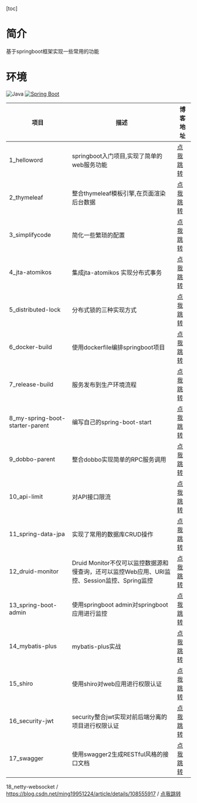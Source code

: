 [toc]
# 简介
基于springboot框架实现一些常用的功能

# 环境
![Java](https://img.shields.io/badge/JDK-1.8-green.svg)
[![Spring Boot](https://img.shields.io/badge/Spring%20Boot-2.3.0.RELEASE-brightgreen.svg)](https://spring.io/projects/spring-boot)




项目 | 描述 | 博客地址
---- | ---- | ----
1_helloword| springboot入门项目,实现了简单的web服务功能 |[点我跳转](https://blog.csdn.net/ming19951224/article/details/106159309)
2_thymeleaf | 整合thymeleaf模板引擎,在页面渲染后台数据 | [点我跳转](https://blog.csdn.net/ming19951224/article/details/106160322)
3_simplifycode| 简化一些繁琐的配置| [点我跳转](https://blog.csdn.net/ming19951224/article/details/106173840)
4_jta-atomikos |  集成jta-atomikos 实现分布式事务 |[点我跳转](https://blog.csdn.net/ming19951224/article/details/105753333)
5_distributed-lock | 分布式锁的三种实现方式 |[点我跳转](https://blog.csdn.net/ming19951224/article/details/106205332)
6_docker-build | 使用dockerfile编排springboot项目 |[点我跳转](https://blog.csdn.net/ming19951224/article/details/105923548)
7_release-build | 服务发布到生产环境流程 |[点我跳转](https://blog.csdn.net/ming19951224/article/details/106212271)
8_my-spring-boot-starter-parent | 编写自己的spring-boot-start |[点我跳转](https://blog.csdn.net/ming19951224/article/details/106224172)
9_dobbo-parent | 整合dobbo实现简单的RPC服务调用 |[点我跳转](https://blog.csdn.net/ming19951224/article/details/106225928)
10_api-limit | 对API接口限流 |[点我跳转](https://blog.csdn.net/ming19951224/article/details/106227451)
11_spring-data-jpa | 实现了常用的数据库CRUD操作 | [点我跳转](https://blog.csdn.net/ming19951224/article/details/106308544)
12_druid-monitor | Druid Monitor不仅可以监控数据源和慢查询，还可以监控Web应用、URI监控、Session监控、Spring监控 | [点我跳转](https://blog.csdn.net/ming19951224/article/details/106317893)
13_spring-boot-admin | 使用springboot admin对springboot应用进行监控| [点我跳转](https://blog.csdn.net/ming19951224/article/details/107138845)
14_mybatis-plus | mybatis-plus实战 | [点我跳转](https://blog.csdn.net/ming19951224/article/details/107145780)
15_shiro | 使用shiro对web应用进行权限认证 | [点我跳转](https://blog.csdn.net/ming19951224/article/details/107192585)
16_security-jwt | security整合jwt实现对前后端分离的项目进行权限认证 | [点我跳转](https://blog.csdn.net/ming19951224/article/details/107733689)
17_swagger | 使用swagger2生成RESTful风格的接口文档 | [点我跳转](https://blog.csdn.net/ming19951224/article/details/107741541)
18_netty-websocket / https://blog.csdn.net/ming19951224/article/details/108555917 / [点我跳转](https://blog.csdn.net/ming19951224/article/details/108555917)